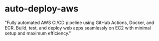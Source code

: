 # auto-deploy-aws
"Fully automated AWS CI/CD pipeline using GitHub Actions, Docker, and ECR. Build, test, and deploy web apps seamlessly on EC2 with minimal setup and maximum efficiency."
